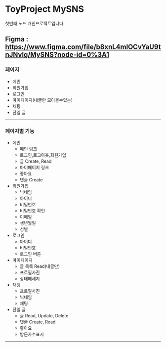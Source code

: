 # ToyProject MySNS
첫번째 노드 개인프로젝트입니다.

Figma : https://www.figma.com/file/b8xnL4mlOCvYaU9tnJNvlg/MySNS?node-id=0%3A1
---
### 페이지
- 메인
- 회원가입
- 로그인
- 마이페이지(내글만 모아볼수있는)
- 채팅
- 단일 글
---
### 페이지별 기능
- 메인
   - 메인 링크
   - 로그인,로그아웃,회원가입
   - 글 Create, Read
   - 마이페이지 링크
   - 좋아요
   - 댓글 Create
- 회원가입
   - 닉네임
   - 아이디
   - 비밀번호
   - 비밀번호 확인
   - 이메일
   - 생년월일
   - 성별
- 로그인
   - 아이디
   - 비밀번호
   - 로그인 버튼
- 마이페이지
   - 글 목록 Read(내글만)
   - 프로필사진
   - 상태메세지
- 채팅
   - 프로필사진
   - 닉네임
   - 채팅
- 단일 글
   - 글 Read, Update, Delete
   - 댓글 Create, Read
   - 좋아요
   - 방문자수표시
---